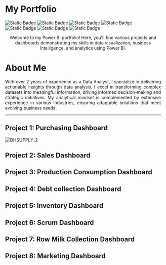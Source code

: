 # My Portfolio

![Static Badge](https://img.shields.io/badge/PowerBI-1?style=for-the-badge&logo=powerbi&color=%23F0E68C)
![Static Badge](https://img.shields.io/badge/SQL%20SERVER-1?style=for-the-badge&logo=microsoftsqlserver&color=red)
![Static Badge](https://img.shields.io/badge/SSIS-1?style=for-the-badge&logo=microsoftsqlserver&color=%23708090)
![Static Badge](https://img.shields.io/badge/SSAS-1?style=for-the-badge&logo=microsoftsqlserver&color=%231E90FF)
![Static Badge](https://img.shields.io/badge/TABULAR-1?style=for-the-badge&logo=task&color=%2387CEEB)
![Static Badge](https://img.shields.io/badge/Microsoft%20Fabric-1?style=for-the-badge&logo=microsoft&color=%233CB371%09)
![Static Badge](https://img.shields.io/badge/Python-1?style=for-the-badge&logo=python&color=%234682B4%09)

<p align="center">
Welcome to my Power BI portfolio! Here, you'll find various projects and dashboards demonstrating my skills in data visualization, business intelligence, and analytics using Power BI.
</p>

# About Me
<p align="justify">
With over 2 years of experience as a Data Analyst, I specialize in delivering actionable insights through data analysis. I excel in transforming complex datasets into meaningful information, driving informed decision-making and strategic initiatives. My analytical mindset is complemented by extensive experience in various industries, ensuring adaptable solutions that meet evolving business needs.
</p>

---
## Project 1: Purchasing Dashboard 
![DHSUPPLY_2](https://github.com/Mouhsine22/My-Portfolio/assets/67834776/39da9ade-ab05-4417-95a3-c5f21cad3993)
## Project 2: Sales Dashboard 
## Project 3: Production Consumption Dashboard
## Project 4: Debt collection Dashboard 
## Project 5: Inventory Dashboard
## Project 6: Scrum Dashboard 
## Project 7: Row Milk Collection Dashboard
## Project 8: Marketing Dashboard
